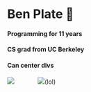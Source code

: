 <h1>Ben Plate 👋</h1>
<h4>Programming for 11 years</h4>
<h4>CS grad from UC Berkeley</h4>
<h4>Can center divs</h4>
<div>
    <img src="https://github-profile-summary-cards.vercel.app/api/cards/repos-per-language?username=ben9583&theme=monokai" style="margin-right:50px" />
    <img src="https://github-profile-summary-cards.vercel.app/api/cards/most-commit-language?username=ben9583&theme=monokai" />(lol)
</div>
<br />
